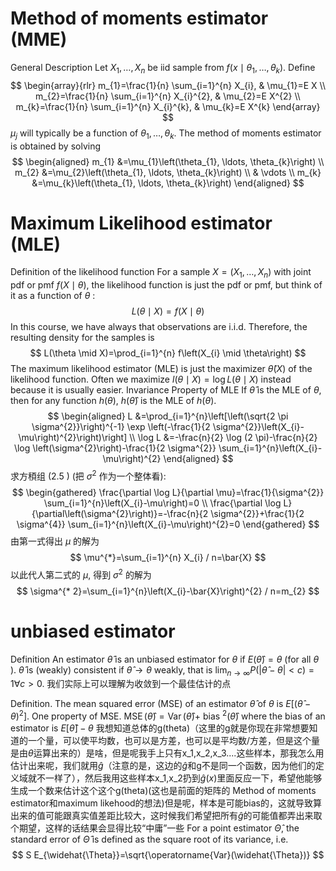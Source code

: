 # Method of moments estimator (MME)
General Description
Let $X_{1}, \ldots, X_{n}$ be iid sample from $f\left(x \mid \theta_{1}, \ldots, \theta_{k}\right)$.
Define
$$
\begin{array}{rlr}
m_{1}=\frac{1}{n} \sum_{i=1}^{n} X_{i}, & \mu_{1}=E X \\
m_{2}=\frac{1}{n} \sum_{i=1}^{n} X_{i}^{2}, & \mu_{2}=E X^{2} \\
m_{k}=\frac{1}{n} \sum_{i=1}^{n} X_{i}^{k}, & \mu_{k}=E X^{k}
\end{array}
$$
$\mu_{j}$ will typically be a function of $\theta_{1}, \ldots, \theta_{k}$. The method of moments estimator is obtained by solving
$$
\begin{aligned}
m_{1} &=\mu_{1}\left(\theta_{1}, \ldots, \theta_{k}\right) \\
m_{2} &=\mu_{2}\left(\theta_{1}, \ldots, \theta_{k}\right) \\
& \vdots \\
m_{k} &=\mu_{k}\left(\theta_{1}, \ldots, \theta_{k}\right)
\end{aligned}
$$
# Maximum Likelihood estimator (MLE)
Definition of the likelihood function For a sample $X=\left(X_{1}, \ldots, X_{n}\right)$ with joint pdf or pmf $f(X \mid \theta)$, the likelihood function is just the pdf or pmf, but think of it as a function of $\theta$ :
$$
L(\theta \mid X)=f(X \mid \theta)
$$
In this course, we have always that observations are i.i.d. Therefore, the resulting density for the samples is
$$
L(\theta \mid X)=\prod_{i=1}^{n} f\left(X_{i} \mid \theta\right)
$$
The maximum likelihood estimator (MLE) is just the maximizer $\hat{\theta}(X)$ of the likelihood function. Often we maximize $l(\theta \mid X)=\log L(\theta \mid X)$ instead because it is usually easier.
Invariance Property of MLE
If $\hat{\theta}$ is the MLE of $\theta$, then for any function $h(\theta)$, $h(\hat{\theta})$ is the MLE of $h(\theta) .$
$$
\begin{aligned}
L &=\prod_{i=1}^{n}\left[\left(\sqrt{2 \pi \sigma^{2}}\right)^{-1} \exp \left(-\frac{1}{2 \sigma^{2}}\left(X_{i}-\mu\right)^{2}\right)\right] \\
\log L &=-\frac{n}{2} \log (2 \pi)-\frac{n}{2} \log \left(\sigma^{2}\right)-\frac{1}{2 \sigma^{2}} \sum_{i=1}^{n}\left(X_{i}-\mu\right)^{2}
\end{aligned}
$$
求方䅡组 $\left(2.5\right.$ ) (把 $\sigma^{2}$ 作为一个整体看):
$$
\begin{gathered}
\frac{\partial \log L}{\partial \mu}=\frac{1}{\sigma^{2}} \sum_{i=1}^{n}\left(X_{i}-\mu\right)=0 \\
\frac{\partial \log L}{\partial\left(\sigma^{2}\right)}=-\frac{n}{2 \sigma^{2}}+\frac{1}{2 \sigma^{4}} \sum_{i=1}^{n}\left(X_{i}-\mu\right)^{2}=0
\end{gathered}
$$
由第一式得出 $\mu$ 的解为
$$
\mu^{*}=\sum_{i=1}^{n} X_{i} / n=\bar{X}
$$
以此代人第二式的 $\mu$, 得到 $\sigma^{2}$ 的解为
$$
\sigma^{* 2}=\sum_{i=1}^{n}\left(X_{i}-\bar{X}\right)^{2} / n=m_{2}
$$
# unbiased estimator
Definition
An estimator $\hat{\theta}$ is an unbiased estimator for $\theta$ if $E(\hat{\theta})=\theta$ (for all $\theta$ ).
$\widehat{\theta}$ is (weakly) consistent if $\hat{\theta} \rightarrow \theta$ weakly, that is $\lim _{n \rightarrow \infty} P(|\hat{\theta}-\theta|<c)=1 \forall c>0$.
我们实际上可以理解为收敛到一个最佳估计的点

Definition. The mean squared error (MSE) of an estimator $\hat{\theta}$ of $\theta$ is $E\left[(\hat{\theta}-\theta)^{2}\right]$.
One property of MSE. $\operatorname{MSE}(\widehat{\theta})=\operatorname{Var}(\hat{\theta})+$ bias $^{2}(\hat{\theta})$ where the bias of an estimator is $E[\hat{\theta}]-\theta$
我想知道总体的g(theta)（这里的g就是你现在非常想要知道的一个量，可以使平均数，也可以是方差，也可以是平均数/方差，但是这个量是由$\theta$运算出来的）是啥，但是呢我手上只有x_1,x_2,x_3....这些样本，那我怎么用估计出来呢，我们就用$\hat g$（注意的是，这边的$\hat g$和g不是同一个函数，因为他们的定义域就不一样了），然后我用这些样本x_1,x_2扔到$\hat g(x)$里面反应一下，希望他能够生成一个数来估计这个这个g(theta)(这也是前面的矩阵的 Method of moments estimator和maximum likehood的想法)但是呢，样本是可能bias的，这就导致算出来的值可能跟真实值差距比较大，这时候我们希望把所有$\hat g$的可能值都弄出来取个期望，这样的话结果会显得比较“中庸”一些
For a point estimator $\widehat{\Theta}$, the standard error of $\widehat{\Theta}$ is defined as the square root of its variance, i.e.
$$
S E_{\widehat{\Theta}}=\sqrt{\operatorname{Var}(\widehat{\Theta})}
$$